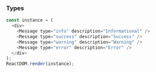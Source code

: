 ### Types

<!--start-code-->

```js
const instance = (
  <div>
    <Message type="info" description="Informational" />
    <Message type="success" description="Success" />
    <Message type="warning" description="Warning" />
    <Message type="error" description="Error" />
  </div>
);
ReactDOM.render(instance);
```

<!--end-code-->
